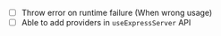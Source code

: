 
-  [ ] Throw error on runtime failure (When wrong usage)
-  [ ] Able to add providers in `useExpressServer` API